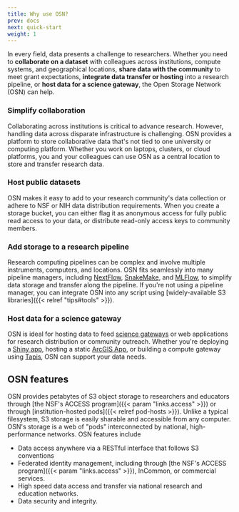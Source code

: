 ```yaml
---
title: Why use OSN?
prev: docs
next: quick-start
weight: 1
---
```


In every field, data presents a challenge to researchers. Whether you
need to **collaborate on a dataset** with colleagues across institutions, 
compute systems, and geographical locations, **share data with the community**
to meet grant expectations, **integrate data transfer or hosting** into a
research pipeline, or **host data for a science gateway**, the Open Storage
Network (OSN) can help.

### Simplify collaboration

Collaborating across institutions is critical to advance research. However,
handling data across disparate infrastructure is challenging. OSN provides 
a platform to store collaborative data that's not tied to one university or
computing platform. Whether you work on laptops, clusters, or cloud platforms, 
you and your colleagues can use OSN as a central location to store and transfer
research data.

### Host public datasets 

OSN makes it easy to add to your research community's data collection or 
adhere to NSF or NIH data distribution requirements. When you create a storage
bucket, you can either flag it as anonymous access for fully public read access to your
data, or distribute read-only access keys to community members. 

### Add storage to a research pipeline

Research computing pipelines can be complex and involve multiple instruments, computers, 
and locations. OSN fits seamlessly into many pipeline managers, including
[NextFlow](https://www.nextflow.io/docs/latest/amazons3.html),
[SnakeMake](https://snakemake.readthedocs.io/en/stable/snakefiles/storage.html),
and [MLFlow](https://mlflow.org/docs/latest/tracking.html), to simplify data storage 
and transfer along the pipeline. If you're not using a pipeline manager, you can integrate
OSN into any script using [widely-available S3 libraries]({{< relref "tips#tools" >}}).

### Host data for a science gateway

OSN is ideal for hosting data to feed [science gateways](https://en.wikipedia.org/wiki/Science_gateway) or web applications for research distribution or community outreach. 
Whether you're deploying a [Shiny app](https://shiny.posit.co/r/articles/build/persistent-data-storage/#s3), hosting a static [ArcGIS App](https://enterprise.arcgis.com/en/server/latest/cloud/amazon/strategies-for-web-application-deployment-on-aws.htm#GUID-6DD0BE13-4341-435F-8B2C-73282186159D), or building a compute gateway using
[Tapis](https://tapis.readthedocs.io/en/latest/technical/files.html#listings-and-s3-support),
OSN can support your data needs.

## OSN features

OSN provides petabytes of S3 object storage to researchers and educators
through [the NSF's ACCESS program]({{< param "links.access" >}}) or through
[institution-hosted pods]({{< relref pod-hosts >}}). Unlike a typical filesystem,
S3 storage is easily sharable and accessible from any computer.
OSN's storage is a web of "pods" interconnected
by national, high-performance networks. OSN features include

- Data access anywhere via a RESTful interface that follows S3 conventions
- Federated identity management, including through 
  [the NSF's ACCESS program]({{< param "links.access" >}}),
  InCommon, or commercial services.
- High speed data access and transfer via national research and education
  networks.
- Data security and integrity.